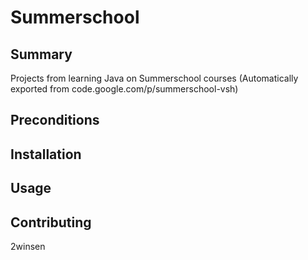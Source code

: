 # Summerschool

## Summary
Projects from learning Java on Summerschool courses
(Automatically exported from code.google.com/p/summerschool-vsh)

## Preconditions
## Installation
## Usage

## Contributing
2winsen
